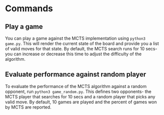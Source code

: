 # Commands

## Play a game

You can play a game against the MCTS implementation using `python3 game.py`. This will render the current state of the board and provide you a list of valid moves for that state. By default, the MCTS search runs for 10 secs- you can increase or decrease this time to adjust the difficulty of the algorithm.

## Evaluate performance against random player

To evaluate the performance of the MCTS algorithm against a random opponent, run `python3 game_random.py`. This defines two opponents- the MCTS player that searches for 10 secs and a random player that picks any valid move. By default, 10 games are played and the percent of games won by MCTS are reported.
